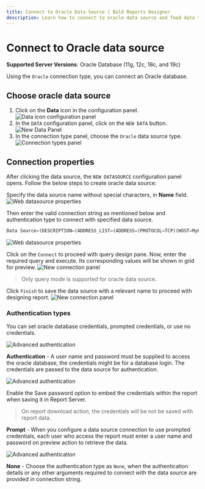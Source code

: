 ```yaml
---
title: Connect to Oracle Data Source | Bold Reports Designer
description: Learn how to connect to oracle data source and feed data to your RDL reports using Bold Reports Designer. Supported server versions are Oracle Database (11g, 12c, 18c, and 19c)
---
```


# Connect to Oracle data source

**Supported Server Versions**: Oracle Database (11g, 12c, 18c, and 19c)

Using the `Oracle` connection type, you can connect an Oracle database.

## Choose oracle data source

1. Click on the **Data** icon in the configuration panel.
   ![Data icon configuration panel](/static/assets/on-premise/images/report-designer/manage-data/data-connectors/data-configuration-panel.png)
2. In the `DATA` configuration panel, click on the `NEW DATA` button.
   ![New Data Panel](/static/assets/on-premise/images/report-designer/manage-data/data-connectors/new-data-button.png)
3. In the connection type panel, choose the `Oracle` data source type.
   ![Connection types panel](/static/assets/on-premise/images/report-designer/manage-data/oracle-data-source/connection-types.png)

## Connection properties

After clicking the data source, the `NEW DATASOURCE` configuration panel opens. Follow the below steps to create oracle data source:

Specify the data source name without special characters, in **Name** field.
![Web datasource properties](/static/assets/on-premise/images/report-designer/manage-data/oracle-data-source/oracle-properties.png)

Then enter the valid connection string as mentioned below and authentication type to connect with specified data source.

```js
Data Source=(DESCRIPTION=(ADDRESS_LIST=(ADDRESS=(PROTOCOL=TCP)(HOST=MyHost)(PORT=MyPort)))(CONNECT_DATA=(SERVER=DEDICATED)(SERVICE_NAME=MyOracleSID)));User Id=myUsername;Password=myPassword;
```

![Web datasource properties](/static/assets/on-premise/images/report-designer/manage-data/oracle-data-source/basic-connection.png)

Click on the `Connect` to proceed with query design pane. Now, enter the required query and execute. Its corresponding values will be shown in grid for preview.
![New connection panel](/static/assets/on-premise/images/report-designer/manage-data/oracle-data-source/execute-schema.png)

> Only query mode is supported for oracle data source.

Click `Finish` to save the data source with a relevant name to proceed with designing report.
![New connection panel](/static/assets/on-premise/images/report-designer/manage-data/oracle-data-source/data-list.png)

### Authentication types

You can set oracle database credentials, prompted credentials, or use no credentials.

![Advanced authentication](/static/assets/on-premise/images/report-designer/manage-data/oracle-data-source/authentication.png)

**Authentication** - A user name and password must be supplied to access the oracle database, the credentials might be for a database login. The credentials are passed to the data source for authentication.

![Advanced authentication](/static/assets/on-premise/images/report-designer/manage-data/oracle-data-source/authentication-type.png)

Enable the Save password option to embed the credentials within the report when saving it in Report Server.

> On report download action, the credentials will be not be saved with report data.

**Prompt** - When you configure a data source connection to use prompted credentials, each user who access the report must enter a user name and password on preview action to retrieve the data.

![Advanced authentication](/static/assets/on-premise/images/report-designer/manage-data/data-connectors/prompt.png)

**None** - Choose the authentication type as `None`, when the authentication details or any other arguments required to connect with the data source are provided in connection string.